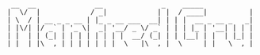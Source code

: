 <pre>
  __  __              __              _    _____            _               
 |  \/  |            / _|            | |  / ____|          | |              
 | \  / | __ _ _ __ | |_ _ __ ___  __| | | |  __ _ __ _   _| |__   ___ _ __ 
 | |\/| |/ _` | '_ \|  _| '__/ _ \/ _` | | | |_ | '__| | | | '_ \ / _ \ '__|
 | |  | | (_| | | | | | | | |  __/ (_| | | |__| | |  | |_| | |_) |  __/ |   
 |_|  |_|\__,_|_| |_|_| |_|  \___|\__,_|  \_____|_|   \__,_|_.__/ \___|_|
</pre>

